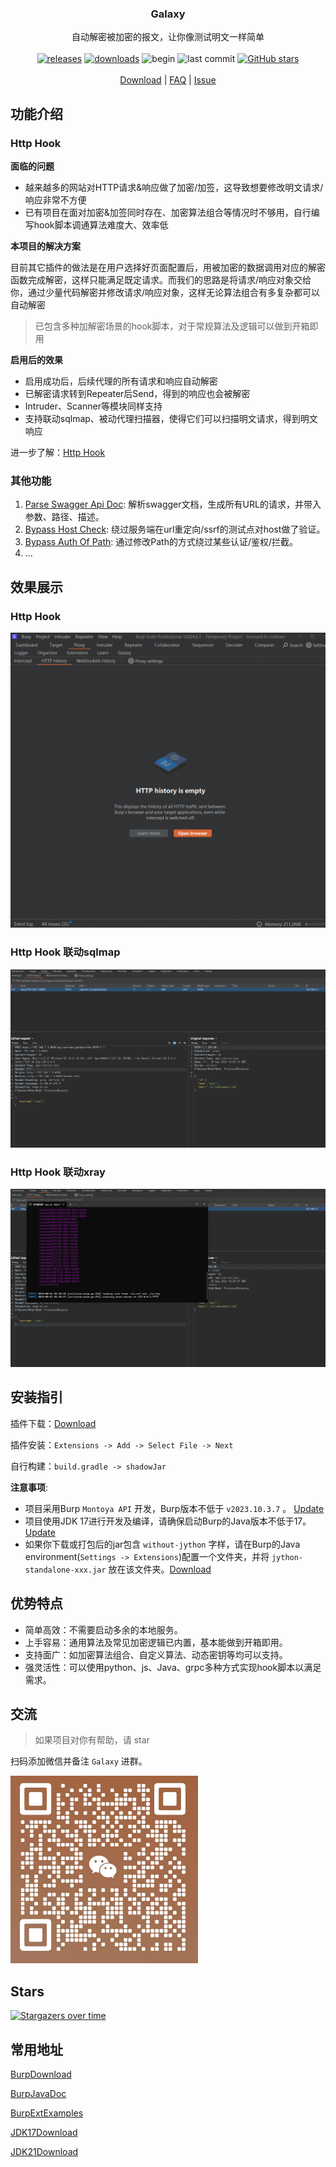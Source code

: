 <h3 align="center">Galaxy</h3>
<p align="center">
自动解密被加密的报文，让你像测试明文一样简单
<br>
<br>
<a href="https://github.com/outlaws-bai/Galaxy/releases"><img alt="releases" src="https://img.shields.io/github/release/outlaws-bai/Galaxy"/></a>
<a href="https://github.com/outlaws-bai/Galaxy/releases"><img alt="downloads" src="https://img.shields.io/github/downloads/outlaws-bai/Galaxy/total?color=orange"/></a>
<img alt="begin" src="https://img.shields.io/badge/begin-202406-green"/>
<img alt="last commit" src="https://img.shields.io/github/last-commit/outlaws-bai/Galaxy"/>
<a href="https://github.com/outlaws-bai/Galaxy/stargazers"><img alt="GitHub stars" src="https://img.shields.io/github/stars/outlaws-bai/Galaxy"/></a>
<br>
<br>
<a href="https://github.com/outlaws-bai/Galaxy/releases">Download</a> | 
<a href="https://github.com/outlaws-bai/Galaxy/blob/main/docs/FAQ.md">FAQ</a> | 
<a href="https://github.com/outlaws-bai/Galaxy/issues">Issue</a>
</p>

## 功能介绍

### Http Hook

**面临的问题**

- 越来越多的网站对HTTP请求&响应做了加密/加签，这导致想要修改明文请求/响应非常不方便
- 已有项目在面对加密&加签同时存在、加密算法组合等情况时不够用，自行编写hook脚本调通算法难度大、效率低

**本项目的解决方案**

目前其它插件的做法是在用户选择好页面配置后，用被加密的数据调用对应的解密函数完成解密，这样只能满足既定请求。而我们的思路是将请求/响应对象交给你，通过少量代码解密并修改请求/响应对象，这样无论算法组合有多复杂都可以自动解密

> 已包含多种加解密场景的hook脚本，对于常规算法及逻辑可以做到开箱即用

**启用后的效果**

- 启用成功后，后续代理的所有请求和响应自动解密
- 已解密请求转到Repeater后Send，得到的响应也会被解密
- Intruder、Scanner等模块同样支持
- 支持联动sqlmap、被动代理扫描器，使得它们可以扫描明文请求，得到明文响应

进一步了解：[Http Hook](https://github.com/outlaws-bai/Galaxy/blob/main/docs/HttpHook.md)

### 其他功能

1. [Parse Swagger Api Doc](https://github.com/outlaws-bai/Galaxy/blob/main/docs/Other.md#Parse-Swagger-Api-Doc):  解析swagger文档，生成所有URL的请求，并带入参数、路径、描述。
2. [Bypass Host Check](https://github.com/outlaws-bai/Galaxy/blob/main/docs/Other.md#Bypass-Host-Check):  绕过服务端在url重定向/ssrf的测试点对host做了验证。
3. [Bypass Auth Of Path](https://github.com/outlaws-bai/Galaxy/blob/main/docs/Other.md#Bypass-Auth-Of-Path):  通过修改Path的方式绕过某些认证/鉴权/拦截。
4. ...

## 效果展示

### Http Hook
![hook](https://raw.githubusercontent.com/outlaws-bai/picture/main/img/hook.gif)

### Http Hook 联动sqlmap

![linkage-sqlmap](https://raw.githubusercontent.com/outlaws-bai/picture/main/img/linkage-sqlmap.gif)

### Http Hook 联动xray

![linkage-xray](https://raw.githubusercontent.com/outlaws-bai/picture/main/img/linkage-xray.gif)

## 安装指引

插件下载：[Download](https://github.com/outlaws-bai/Galaxy/releases)

插件安装：`Extensions -> Add -> Select File -> Next`

自行构建：`build.gradle -> shadowJar`

**注意事项**:

- 项目采用Burp `Montoya API` 开发，Burp版本不低于 `v2023.10.3.7` 。 [Update](https://github.com/outlaws-bai/Galaxy?tab=readme-ov-file#%E5%B8%B8%E7%94%A8%E5%9C%B0%E5%9D%80)
- 项目使用JDK 17进行开发及编译，请确保启动Burp的Java版本不低于17。 [Update](https://github.com/outlaws-bai/Galaxy?tab=readme-ov-file#%E5%B8%B8%E7%94%A8%E5%9C%B0%E5%9D%80)
- 如果你下载或打包后的jar包含 `without-jython` 字样，请在Burp的Java environment(`Settings -> Extensions`)配置一个文件夹，并将 `jython-standalone-xxx.jar` 放在该文件夹。[Download](https://www.jython.org/download)

## 优势特点

- 简单高效：不需要启动多余的本地服务。
- 上手容易：通用算法及常见加密逻辑已内置，基本能做到开箱即用。
- 支持面广：如加密算法组合、自定义算法、动态密钥等均可以支持。
- 强灵活性：可以使用python、js、Java、grpc多种方式实现hook脚本以满足需求。

## 交流

> 如果项目对你有帮助，请 star

扫码添加微信并备注 `Galaxy` 进群。

<img src="https://raw.githubusercontent.com/outlaws-bai/picture/main/img/image-20240731000104866.png" width="300" height="300"/>

## Stars

[![Stargazers over time](https://starchart.cc/outlaws-bai/Galaxy.svg?variant=adaptive)](https://starchart.cc/outlaws-bai/Galaxy)

## 常用地址

[BurpDownload](https://portswigger.net/burp/releases#professional)

[BurpJavaDoc](https://portswigger.github.io/burp-extensions-montoya-api/javadoc/burp/api/montoya/MontoyaApi.html)

[BurpExtExamples](https://github.com/PortSwigger/burp-extensions-montoya-api-examples)

[JDK17Download](https://docs.aws.amazon.com/corretto/latest/corretto-17-ug/downloads-list.html)

[JDK21Download](https://docs.aws.amazon.com/corretto/latest/corretto-21-ug/downloads-list.html)